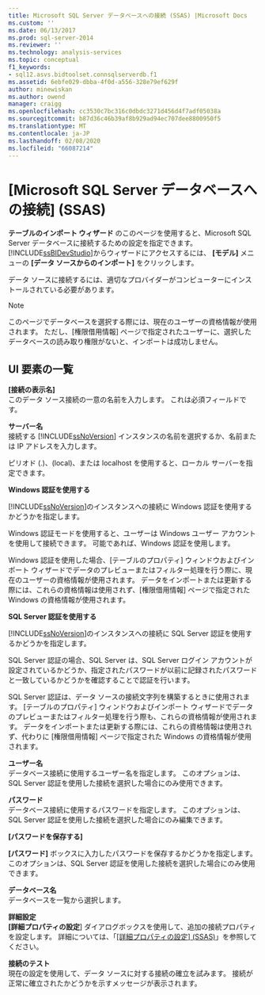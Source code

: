 ```yaml
---
title: Microsoft SQL Server データベースへの接続 (SSAS) |Microsoft Docs
ms.custom: ''
ms.date: 06/13/2017
ms.prod: sql-server-2014
ms.reviewer: ''
ms.technology: analysis-services
ms.topic: conceptual
f1_keywords:
- sql12.asvs.bidtoolset.connsqlserverdb.f1
ms.assetid: 6ebfe029-dbba-4f0d-a556-328e79ef629f
author: minewiskan
ms.author: owend
manager: craigg
ms.openlocfilehash: cc3530c7bc316c0dbdc3271d456d4f7adf05038a
ms.sourcegitcommit: b87d36c46b39af8b929ad94ec707dee8800950f5
ms.translationtype: MT
ms.contentlocale: ja-JP
ms.lasthandoff: 02/08/2020
ms.locfileid: "66087214"
---
```

# <a name="connect-to-a-microsoft-sql-server-database-ssas"></a>[Microsoft SQL Server データベースへの接続] (SSAS)
  
  **テーブルのインポート ウィザード** のこのページを使用すると、Microsoft SQL Server データベースに接続するための設定を指定できます。 
  [!INCLUDE[ssBIDevStudio](../includes/ssbidevstudio-md.md)]からウィザードにアクセスするには、 **[モデル]** メニューの **[データ ソースからのインポート]** をクリックします。  
  
 データ ソースに接続するには、適切なプロバイダーがコンピューターにインストールされている必要があります。  
  
> [!NOTE]  
>  このページでデータベースを選択する際には、現在のユーザーの資格情報が使用されます。 ただし、[権限借用情報] ページで指定されたユーザーに、選択したデータベースの読み取り権限がないと、インポートは成功しません。  
  
## <a name="uielement-list"></a>UI 要素の一覧  
 **[接続の表示名]**  
 このデータ ソース接続の一意の名前を入力します。 これは必須フィールドです。  
  
 **サーバー名**  
 接続する [!INCLUDE[ssNoVersion](../includes/ssnoversion-md.md)] インスタンスの名前を選択するか、名前または IP アドレスを入力します。  
  
 ピリオド (.)、(local)、または localhost を使用すると、ローカル サーバーを指定できます。  
  
 **Windows 認証を使用する**  
 
  [!INCLUDE[ssNoVersion](../includes/ssnoversion-md.md)]のインスタンスへの接続に Windows 認証を使用するかどうかを指定します。  
  
 Windows 認証モードを使用すると、ユーザーは Windows ユーザー アカウントを使用して接続できます。 可能であれば、Windows 認証を使用します。  
  
 Windows 認証を使用した場合、[テーブルのプロパティ] ウィンドウおよびインポート ウィザードでデータのプレビューまたはフィルター処理を行う際に、現在のユーザーの資格情報が使用されます。 データをインポートまたは更新する際には、これらの資格情報は使用されず、[権限借用情報] ページで指定された Windows の資格情報が使用されます。  
  
 **SQL Server 認証を使用する**  
 
  [!INCLUDE[ssNoVersion](../includes/ssnoversion-md.md)]のインスタンスへの接続に SQL Server 認証を使用するかどうかを指定します。  
  
 SQL Server 認証の場合、SQL Server は、SQL Server ログイン アカウントが設定されているかどうか、指定されたパスワードが以前に記録されたパスワードと一致しているかどうかを確認することで認証を行います。  
  
 SQL Server 認証は、データ ソースの接続文字列を構築するときに使用されます。 [テーブルのプロパティ] ウィンドウおよびインポート ウィザードでデータのプレビューまたはフィルター処理を行う際も、これらの資格情報が使用されます。 データをインポートまたは更新する際には、これらの資格情報は使用されず、代わりに [権限借用情報] ページで指定された Windows の資格情報が使用されます。  
  
 **ユーザー名**  
 データベース接続に使用するユーザー名を指定します。 このオプションは、SQL Server 認証を使用した接続を選択した場合にのみ使用できます。  
  
 **パスワード**  
 データベース接続に使用するパスワードを指定します。 このオプションは、SQL Server 認証を使用した接続を選択した場合にのみ編集できます。  
  
 **[パスワードを保存する]**  
 
  **[パスワード]** ボックスに入力したパスワードを保存するかどうかを指定します。 このオプションは、SQL Server 認証を使用した接続を選択した場合にのみ使用できます。  
  
 **データベース名**  
 データベースを一覧から選択します。  
  
 **詳細設定**  
 **[詳細プロパティの設定**] ダイアログボックスを使用して、追加の接続プロパティを設定します。 詳細については、「[[詳細プロパティの設定] (SSAS)](set-advanced-properties-ssas.md)」を参照してください。  
  
 **接続のテスト**  
 現在の設定を使用して、データ ソースに対する接続の確立を試みます。 接続が正常に確立されたかどうかを示すメッセージが表示されます。  
  
  
